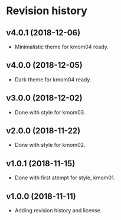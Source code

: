 Revision history
==================



v4.0.1 (2018-12-06)
-----------------------
* Minimalistic theme for kmom04 ready.

v4.0.0 (2018-12-05)
-----------------------
* Dark theme for kmom04 ready.

v3.0.0 (2018-12-02)
-----------------------
* Done with style for kmom03.

v2.0.0 (2018-11-22)
-----------------------
* Done with style for kmom02.

v1.0.1 (2018-11-15)
-----------------------
* Done with first atempt for style, kmom01.

v1.0.0 (2018-11-11)
-----------------------

* Adding revision history and license.
